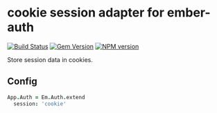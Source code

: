 # cookie session adapter for ember-auth

[![Build Status](https://secure.travis-ci.org/heartsentwined/ember-auth-session-cookie.png)](http://travis-ci.org/heartsentwined/ember-auth-session-cookie)
[![Gem Version](https://badge.fury.io/rb/ember-auth-session-cookie-source.png)](http://badge.fury.io/rb/ember-auth-session-cookie-source)
[![NPM version](https://badge.fury.io/js/ember-auth.png)](http://badge.fury.io/js/ember-auth-session-cookie)

Store session data in cookies.

## Config

```coffeescript
App.Auth = Em.Auth.extend
  session: 'cookie'
```
